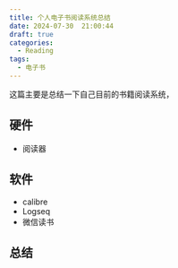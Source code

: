 ```yaml
---
title: 个人电子书阅读系统总结
date: 2024-07-30  21:00:44
draft: true
categories:
  - Reading
tags: 
  - 电子书
---
```


这篇主要是总结一下自己目前的书籍阅读系统，

## 硬件

- 阅读器

## 软件

- calibre
- Logseq
- 微信读书

## 总结